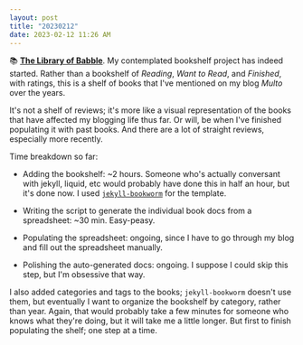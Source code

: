 ```yaml
---
layout: post
title: "20230212"
date: 2023-02-12 11:26 AM
---
```


📚 [**The Library of Babble**](https://ninazumel.com/books/). My contemplated bookshelf project has indeed started. Rather than a bookshelf of *Reading*, *Want to Read*, and *Finished*, with ratings, this is a shelf of books that I've mentioned on my blog *Multo* over the years.

It's not a shelf of reviews; it's more like a visual representation of the books that have affected my blogging life thus far. Or will, be when I've finished populating it with past books. And there are a lot of straight reviews, especially more recently.

Time breakdown so far:

* Adding the bookshelf: ~2 hours. Someone who's actually conversant with jekyll, liquid, etc would probably have done this in half an hour, but it's done now. I used [`jekyll-bookworm`](https://github.com/subhodeeps/jekyll-bookworm/) for the template.

* Writing the script to generate the individual book docs from a spreadsheet: ~30 min. Easy-peasy.

* Populating the spreadsheet: ongoing, since I have to go through my blog and fill out the spreadsheet manually.

* Polishing the auto-generated docs: ongoing. I suppose I could skip this step, but I'm obsessive that way.

I also added categories and tags to the books; `jekyll-bookworm` doesn't use them, but eventually I want to organize the bookshelf by category, rather than year. Again, that would probably take a few minutes for someone who knows what they're doing, but it will  take me a little longer. But first to finish populating the shelf; one step at a time.
